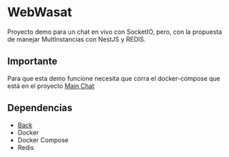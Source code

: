 # WebWasat

Proyecto demo para un chat en vivo con SocketIO, pero, con la propuesta de manejar MultInstancias con NestJS y REDIS.

## Importante

Para que esta demo funcione necesita que corra el docker-compose que está en el proyecto [Main Chat](https://github.com/CharlyEstudio/redis-multi-ins-sock-main)

## Dependencias

- [Back](https://github.com/CharlyEstudio/redis-multi-ins-sock-wsapp)
- Docker
- Docker Compose
- Redis
